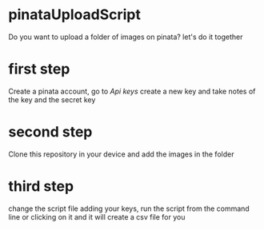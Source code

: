 # pinataUploadScript

Do you want to upload a folder of images on pinata?
let's do it together

# first step

Create a pinata account, go to  *Api keys* create a new key and take notes of the key and the secret key

# second step
Clone this repository in your device and add the images in the folder

# third step 
 change the script file adding your keys, run the script from the command line or clicking on it and it will create a csv file for you
